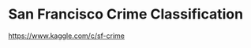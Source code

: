 San Francisco Crime Classification
==================================

https://www.kaggle.com/c/sf-crime


